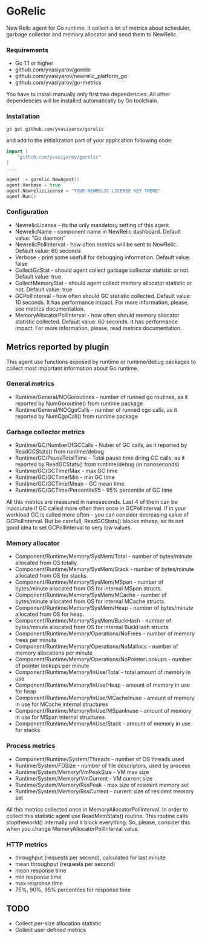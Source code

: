 # GoRelic

New Relic agent for Go runtime. It collect a lot of metrics about scheduler, garbage collector and memory allocator and 
send them to NewRelic.

### Requirements  
- Go 1.1 or higher
- github.com/yvasiyarov/gorelic
- github.com/yvasiyarov/newrelic_platform_go
- github.com/yvasiyarov/go-metrics

You have to install manually only first two dependencies. All other dependencies will be installed automatically 
by Go toolchain.   

### Installation   
```bash
go get github.com/yvasiyarov/gorelic
```
and add to the initialization part of your application following code:  
```go
import (
    "github.com/yvasiyarov/gorelic"
)
....

agent := gorelic.NewAgent()
agent.Verbose = true
agent.NewrelicLicense = "YOUR NEWRELIC LICENSE KEY THERE"
agent.Run()

```

### Configuration  
- NewrelicLicense - its the only mandatory setting of this agent.
- NewrelicName - component name in NewRelic dashboard. Default value: "Go daemon"
- NewrelicPollInterval - how often metrics will be sent to NewRelic. Default value: 60 seconds
- Verbose - print some usefull for debugging information. Default value: false
- CollectGcStat - should agent collect garbage collector statistic or not. Default value: true
- CollectMemoryStat - should agent collect memory allocator statistic or not. Default value: true
- GCPollInterval - how often should GC statistic collected. Default value: 10 seconds. It has performance impact. For more information, please, see metrics documentation.
- MemoryAllocatorPollInterval - how often should memory allocator statistic collected. Default value: 60 seconds. It has performance impact. For more information, please, read metrics documentation.


## Metrics reported by plugin
This agent use functions exposed by runtime or runtime/debug packages to collect most important information about Go runtime.

### General metrics   
- Runtime/General/NOGoroutines - number of runned go routines, as it reported by NumGoroutine() from runtime package
- Runtime/General/NOCgoCalls - number of runned cgo calls, as it reported by NumCgoCall() from runtime package

### Garbage collector metrics      
- Runtime/GC/NumberOfGCCalls - Nuber of GC calls, as it reported by ReadGCStats() from runtime/debug 
- Runtime/GC/PauseTotalTime - Total pause time diring GC calls, as it reported by ReadGCStats() from runtime/debug (in nanoseconds)
- Runtime/GC/GCTime/Max - max GC time
- Runtime/GC/GCTime/Min - min GC time
- Runtime/GC/GCTime/Mean - GC mean time
- Runtime/GC/GCTime/Percentile95 - 95% percentile of GC time

All this metrics are measured in nanoseconds. Last 4 of them can be inaccurate if GC called more often then once in GCPollInterval. 
If in your workload GC is called more often - you can consider decreasing value of GCPollInterval. 
But be carefull, ReadGCStats() blocks mheap, so its not good idea to set GCPollInterval to very low values.

### Memory allocator 
- Component/Runtime/Memory/SysMem/Total - number of bytes/minute allocated from OS totally. 
- Component/Runtime/Memory/SysMem/Stack - number of bytes/minute allocated from OS for stacks.
- Component/Runtime/Memory/SysMem/MSpan - number of bytes/minute allocated from OS for internal MSpan structs.
- Component/Runtime/Memory/SysMem/MCache - number of bytes/minute allocated from OS for internal MCache structs.
- Component/Runtime/Memory/SysMem/Heap - number of bytes/minute allocated from OS for heap.
- Component/Runtime/Memory/SysMem/BuckHash - number of bytes/minute allocated from OS for internal BuckHash structs.
- Component/Runtime/Memory/Operations/NoFrees - number of memory frees per minute
- Component/Runtime/Memory/Operations/NoMallocs - number of memory allocations per minute
- Component/Runtime/Memory/Operations/NoPointerLookups - number of pointer lookups per minute
- Component/Runtime/Memory/InUse/Total - total amount of memory in use
- Component/Runtime/Memory/InUse/Heap - amount of memory in use for heap
- Component/Runtime/Memory/InUse/MCacheInuse - amount of memory in use for MCache internal structures
- Component/Runtime/Memory/InUse/MSpanInuse - amount of memory in use for MSpan internal structures  
- Component/Runtime/Memory/InUse/Stack - amount of memory in use for stacks

### Process metrics
- Component/Runtime/System/Threads - number of OS threads used
- Runtime/System/FDSize - number of file descriptors, used by process
- Runtime/System/Memory/VmPeakSize - VM max size
- Runtime/System/Memory/VmCurrent  - VM current size
- Runtime/System/Memory/RssPeak    - max size of resident memory set
- Runtime/System/Memory/RssCurrent - current size of resident memory set   

All this metrics collected once in MemoryAllocatorPollInterval. In order to collect this statistic agent use ReadMemStats() routine.
This routine calls stoptheworld() internally and it block everything. So, please, consider this when you change MemoryAllocatorPollInterval value.

### HTTP metrics   
- throughput (requests per second), calculated for last minute  
- mean throughput (requests per second)   
- mean response time  
- min response time  
- max response time  
- 75%, 90%, 95% percentiles for response time
 
## TODO
- Collect per-size allocation statistic
- Collect user defined metrics


